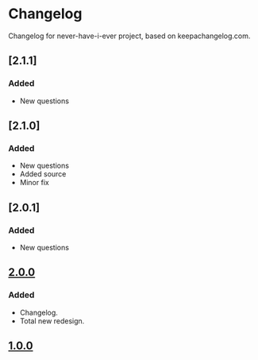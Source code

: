 # Changelog
Changelog for never-have-i-ever project, based on keepachangelog.com.

## [2.1.1]
### Added
- New questions

## [2.1.0]
### Added
- New questions
- Added source
- Minor fix

## [2.0.1]
### Added
- New questions

## [2.0.0]
### Added
- Changelog.
- Total new redesign.

## [1.0.0]

[2.0.0]: https://github.com/Katofln/never-have-i-ever/pull/4
[1.0.0]: https://github.com/Katofln/never-have-i-ever/pull/3
